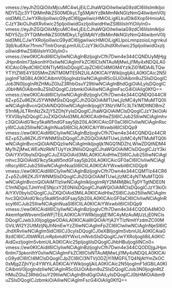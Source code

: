 vmess://eyJhZGQiOiIxMjcuMC4wLjEiLCJhaWQiOiIwIiwiaG9zdCI6IiIsImlkIjoiNDY5Zjc3YTQtMmNkZS00MDkyLTg5MjAtYzBkMmNkNGIzNmQ4IiwibmV0Ijoid3MiLCJwYXRoIjoiIiwicG9ydCI6IjgwIiwicHMiOiLigKLkuIDlk6Xnp5HmioAiLCJzY3kiOiJhdXRvIiwic25pIjoiIiwidGxzIjoiIiwidHlwZSI6IiIsInYiOiIyIn0=
vmess://eyJhZGQiOiIxMjcuMC4wLjEiLCJhaWQiOiIwIiwiaG9zdCI6IiIsImlkIjoiNDY5Zjc3YTQtMmNkZS00MDkyLTg5MjAtYzBkMmNkNGIzNmQ4IiwibmV0Ijoid3MiLCJwYXRoIjoiIiwicG9ydCI6IjgwIiwicHMiOiLigKLlpoLmnpzoioLngrnkuI3lj6/ku6Xor7fmm7TmlrDorqLpmIUiLCJzY3kiOiJhdXRvIiwic25pIjoiIiwidGxzIjoiIiwidHlwZSI6IiIsInYiOiIyIn0=
vmess://ew0KICAidiI6ICIyIiwNCiAgInBzIjogIvCfh7Dwn4e344CQNDUyMjHjgJHpn6nlm73pkonlhY0xIiwNCiAgImFkZCI6ICIxNTAuMjMwLjI1My4xNDQiLA0KICAicG9ydCI6ICI0NTIyMSIsDQogICJpZCI6ICI4MGM4YzlkZi01MDA4LTQwYTYtZWE4YS05MmZiNTM0MTE5N2UiLA0KICAiYWlkIjogIjAiLA0KICAic2N5IjogImF1dG8iLA0KICAibmV0IjogIndzIiwNCiAgInR5cGUiOiAibm9uZSIsDQogICJob3N0IjogInRtZHMuZGluZ3RhbGsuY29tIiwNCiAgInBhdGgiOiAiLyIsDQogICJ0bHMiOiAibm9uZSIsDQogICJzbmkiOiAiIiwNCiAgImFscG4iOiAiIg0KfQ==
vmess://ew0KICAidiI6ICIyIiwNCiAgInBzIjogIvCfh7Dwn4e344CQNDQ044CR6Z+p5Zu96ZKJ5YWNMSIsDQogICJhZGQiOiAiMTUwLjIzMC4yNTMuMTQ0IiwNCiAgInBvcnQiOiAiNDQ0IiwNCiAgImlkIjogIjY3NzViMTc3LTk1MDItNDBmZS1mMjJiLTRmNzZkZjY5ZDhjYyIsDQogICJhaWQiOiAiMCIsDQogICJzY3kiOiAiYXV0byIsDQogICJuZXQiOiAid3MiLA0KICAidHlwZSI6ICJub25lIiwNCiAgImhvc3QiOiAidG1kcy5kaW5ndGFsay5jb20iLA0KICAicGF0aCI6ICIvIiwNCiAgInRscyI6ICJub25lIiwNCiAgInNuaSI6ICIiLA0KICAiYWxwbiI6ICIiDQp9
vmess://ew0KICAidiI6ICIyIiwNCiAgInBzIjogIvCfh7Dwn4e344CQNDQz44CR6Z+p5Zu96ZKJ5YWNMSIsDQogICJhZGQiOiAiMTUwLjIzMC4yNTMuMTQ0IiwNCiAgInBvcnQiOiAiNDQzIiwNCiAgImlkIjogIjk1NGQ1NDZhLWIwZDQtNDM4My1hZjMwLWExNzRkNTUyYzk3NiIsDQogICJhaWQiOiAiMCIsDQogICJzY3kiOiAiYXV0byIsDQogICJuZXQiOiAid3MiLA0KICAidHlwZSI6ICJub25lIiwNCiAgImhvc3QiOiAidG1kcy5kaW5ndGFsay5jb20iLA0KICAicGF0aCI6ICIvIiwNCiAgInRscyI6ICJub25lIiwNCiAgInNuaSI6ICIiLA0KICAiYWxwbiI6ICIiDQp9
vmess://ew0KICAidiI6ICIyIiwNCiAgInBzIjogIvCfh7Dwn4e344CQMTIz44CR6Z+p5Zu96ZKJ5YWNMSIsDQogICJhZGQiOiAiMTUwLjIzMC4yNTMuMTQ0IiwNCiAgInBvcnQiOiAiMTIzIiwNCiAgImlkIjogImRjY2M4MjBkLTg0YTgtNDE0NC1mNDgxLTJmYmE5NjcxY2E0NiIsDQogICJhaWQiOiAiMCIsDQogICJzY3kiOiAiYXV0byIsDQogICJuZXQiOiAid3MiLA0KICAidHlwZSI6ICJub25lIiwNCiAgImhvc3QiOiAidG1kcy5kaW5ndGFsay5jb20iLA0KICAicGF0aCI6ICIvIiwNCiAgInRscyI6ICJub25lIiwNCiAgInNuaSI6ICIiLA0KICAiYWxwbiI6ICIiDQp9
vmess://ew0KICAidiI6ICIyIiwNCiAgInBzIjogIvCfh7Dwn4e344CQODA4MOOAkemfqeWbvemSieWFjTEiLA0KICAiYWRkIjogIjE1MC4yMzAuMjUzLjE0NCIsDQogICJwb3J0IjogIjgwODAiLA0KICAiaWQiOiAiYjA2YTIzNmItYzdmZC00MGViLWI2Y2UtMzljNjJhNmEwYzZlIiwNCiAgImFpZCI6ICIwIiwNCiAgInNjeSI6ICJhdXRvIiwNCiAgIm5ldCI6ICJ3cyIsDQogICJ0eXBlIjogIm5vbmUiLA0KICAiaG9zdCI6ICJ0bWRzLmRpbmd0YWxrLmNvbSIsDQogICJwYXRoIjogIi8iLA0KICAidGxzIjogIm5vbmUiLA0KICAic25pIjogIiIsDQogICJhbHBuIjogIiINCn0=
vmess://ew0KICAidiI6ICIyIiwNCiAgInBzIjogIvCfh7Dwn4e344CQODDjgJHpn6nlm73pkonlhY0xIiwNCiAgImFkZCI6ICIxNTAuMjMwLjI1My4xNDQiLA0KICAicG9ydCI6ICI4MCIsDQogICJpZCI6ICI3NTVjODZjYi1lMGFlLTQ4NjAtYmZkOC0xMjg2ZjhiYjc4YWYiLA0KICAiYWlkIjogIjAiLA0KICAic2N5IjogImF1dG8iLA0KICAibmV0IjogIndzIiwNCiAgInR5cGUiOiAibm9uZSIsDQogICJob3N0IjogInRtZHMuZGluZ3RhbGsuY29tIiwNCiAgInBhdGgiOiAiLyIsDQogICJ0bHMiOiAibm9uZSIsDQogICJzbmkiOiAiIiwNCiAgImFscG4iOiAiIg0KfQ==
